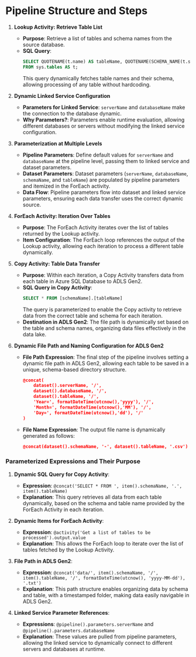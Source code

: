 # Pipeline Structure and Steps

1. **Lookup Activity: Retrieve Table List**
   - **Purpose**: Retrieve a list of tables and schema names from the source database.
   - **SQL Query**:
     ```sql
     SELECT QUOTENAME(t.name) AS tableName, QUOTENAME(SCHEMA_NAME(t.schema_id)) AS schemaName
     FROM sys.tables AS t;
     ```
     This query dynamically fetches table names and their schema, allowing processing of any table without hardcoding.

2. **Dynamic Linked Service Configuration**
   - **Parameters for Linked Service**: `serverName` and `databaseName` make the connection to the database dynamic.
   - **Why Parameters?**: Parameters enable runtime evaluation, allowing different databases or servers without modifying the linked service configuration.

3. **Parameterization at Multiple Levels**
   - **Pipeline Parameters**: Define default values for `serverName` and `databaseName` at the pipeline level, passing them to linked service and dataset parameters.
   - **Dataset Parameters**: Dataset parameters (`serverName`, `databaseName`, `schemaName`, and `tableName`) are populated by pipeline parameters and itemized in the ForEach activity.
   - **Data Flow**: Pipeline parameters flow into dataset and linked service parameters, ensuring each data transfer uses the correct dynamic source.

4. **ForEach Activity: Iteration Over Tables**
   - **Purpose**: The ForEach Activity iterates over the list of tables returned by the Lookup activity.
   - **Item Configuration**: The ForEach loop references the output of the Lookup activity, allowing each iteration to process a different table dynamically.

5. **Copy Activity: Table Data Transfer**
   - **Purpose**: Within each iteration, a Copy Activity transfers data from each table in Azure SQL Database to ADLS Gen2.
   - **SQL Query in Copy Activity**:
     ```sql
     SELECT * FROM [schemaName].[tableName]
     ```
     The query is parameterized to enable the Copy activity to retrieve data from the correct table and schema for each iteration.
   - **Destination in ADLS Gen2**: The file path is dynamically set based on the table and schema names, organizing data files effectively in the data lake.

6. **Dynamic File Path and Naming Configuration for ADLS Gen2**
   - **File Path Expression**: The final step of the pipeline involves setting a dynamic file path in ADLS Gen2, allowing each table to be saved in a unique, schema-based directory structure.
     ```json
     @concat(
         dataset().serverName, '/', 
         dataset().databaseName, '/', 
         dataset().tableName, '/', 
         'Year=', formatDateTime(utcnow(),'yyyy'), '/', 
         'Month=', formatDateTime(utcnow(),'MM'), '/', 
         'Day=', formatDateTime(utcnow(),'dd'), '/'
     )
     ```
   - **File Name Expression**: The output file name is dynamically generated as follows:
     ```json
     @concat(dataset().schemaName, '-', dataset().tableName, '.csv')
     ```

### Parameterized Expressions and Their Purpose

1. **Dynamic SQL Query for Copy Activity**:
   - **Expression**: `@concat('SELECT * FROM ', item().schemaName, '.', item().tableName)`
   - **Explanation**: This query retrieves all data from each table dynamically, based on the schema and table name provided by the ForEach Activity in each iteration.

2. **Dynamic Items for ForEach Activity**:
   - **Expression**: `@activity('Get a list of tables to be processed').output.value`
   - **Explanation**: This allows the ForEach loop to iterate over the list of tables fetched by the Lookup Activity.

3. **File Path in ADLS Gen2**:
   - **Expression**: `@concat('data/', item().schemaName, '/', item().tableName, '/', formatDateTime(utcnow(), 'yyyy-MM-dd'), '.txt')`
   - **Explanation**: This path structure enables organizing data by schema and table, with a timestamped folder, making data easily navigable in ADLS Gen2.

4. **Linked Service Parameter References**:
   - **Expressions**: `@pipeline().parameters.serverName` and `@pipeline().parameters.databaseName`
   - **Explanation**: These values are pulled from pipeline parameters, allowing the linked service to dynamically connect to different servers and databases at runtime.


